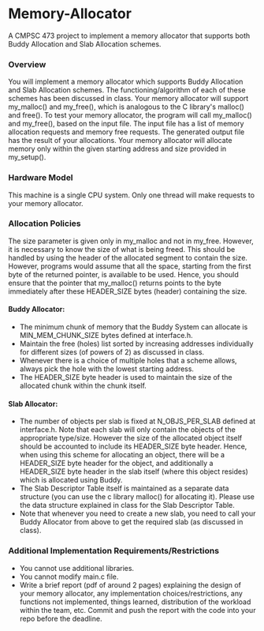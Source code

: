 # Memory-Allocator
A CMPSC 473 project to implement a memory allocator that supports both Buddy Allocation and Slab Allocation schemes.


### Overview
You will implement a memory allocator which supports Buddy Allocation and Slab Allocation schemes. The functioning/algorithm of each of these schemes has been discussed in class. Your memory allocator will support my_malloc() and my_free(), which is analogous to the C library's malloc() and free(). To test your memory allocator, the program will call my_malloc() and my_free(), based on the input file. The input file has a list of memory allocation requests and memory free requests. The generated output file has the result of your allocations. Your memory allocator will allocate memory only within the given starting address and size provided in my_setup().


### Hardware Model
This machine is a single CPU system. Only one thread will make requests to your memory allocator.


### Allocation Policies
The size parameter is given only in my_malloc and not in my_free. However, it is necessary to know the size of what is being freed. This should be handled by using the header of the allocated segment to contain the size. However, programs would assume that all the space, starting from the first byte of the returned pointer, is available to be used. Hence, you should ensure that the pointer that my_malloc() returns points to the byte immediately after these HEADER_SIZE bytes (header) containing the size.

#### Buddy Allocator:
- The minimum chunk of memory that the Buddy System can allocate is MIN_MEM_CHUNK_SIZE bytes defined at interface.h.
- Maintain the free (holes) list sorted by increasing addresses individually for different sizes (of powers of 2) as discussed in class.
- Whenever there is a choice of multiple holes that a scheme allows, always pick the hole with the lowest starting address.
- The HEADER_SIZE byte header is used to maintain the size of the allocated chunk within the chunk itself.

#### Slab Allocator:
- The number of objects per slab is fixed at N_OBJS_PER_SLAB defined at interface.h. Note that each slab will only contain the objects of the appropriate type/size. However the size of the allocated object itself should be accounted to include its HEADER_SIZE byte header. Hence, when using this scheme for allocating an object, there will be a HEADER_SIZE byte header for the object, and additionally a HEADER_SIZE byte header in the slab itself (where this object resides) which is allocated using Buddy.
- The Slab Descriptor Table itself is maintained as a separate data structure (you can use the c library malloc() for allocating it). Please use the data structure explained in class for the Slab Descriptor Table.
- Note that whenever you need to create a new slab, you need to call your Buddy Allocator from above to get the required slab (as discussed in class).


### Additional Implementation Requirements/Restrictions
- You cannot use additional libraries.
- You cannot modify main.c file.
- Write a brief report (pdf of around 2 pages) explaining the design of your memory allocator, any implementation choices/restrictions, any functions not implemented, things learned, distribution of the workload within the team, etc. Commit and push the report with the code into your repo before the deadline.
